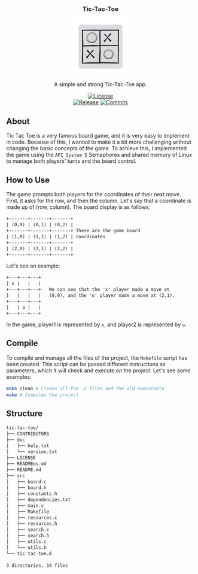 <div align="center">
  <h3>Tic-Tac-Toe</h3>
  <img src="readme/ttt-logo.png" width="150">
  
  A simple and strong Tic-Tac-Toe app.
  
  [![License][license-badge]][license-link]
  <br>
  [![Release][release-badge]][release-link]
  [![Commits][commits-badge]][commits-link]

</div>

## About
Tic Tac Toe is a very famous board game, and it is very easy to implement in code. Because of this, I wanted to make it a bit more challenging without changing the basic concepts of the game. To achieve this, I implemented the game using the `API System 5` Semaphores and shared memory of Linux to manage both players' turns and the board control.

## How to Use

The game prompts both players for the coordinates of their next move. First, it asks for the row, and then the column. Let's say that a coordinate is made up of (row, column). The board display is as follows:
```
+-------+-------+-------+
| (0,0) | (0,1) | (0,2) |
+-------+-------+-------+ These are the game board
| (1,0) | (1,1) | (1,2) | coordinates
+-------+-------+-------+
| (2,0) | (2,1) | (2,2) |
+-------+-------+-------+

```
Let's see an example:
```
+---+---+---+
| x |   |   |
+---+---+---+   We can see that the 'x' player made a move at
|   |   |   |   (0,0), and the 'o' player made a move at (2,1).
+---+---+---+
|   | o |   |
+---+---+---+
```
In the game, player1 is represented by `x`, and player2 is represented by `o`.

## Compile
To compile and manage all the files of the project, the `Makefile` script has been created. This script can be passed different instructions as parameters, which it will check and execute on the project. Let's see some examples:
```bash
make clean # Cleans all the .o files and the old executable
make # Compiles the project
```

## Structure
```
tic-tac-toe/
├── CONTRIBUTORS
├── doc
│   ├── help.txt
│   └── version.txt
├── LICENSE
├── READMEes.md
├── README.md
├── src
│   ├── board.c
│   ├── board.h
│   ├── constants.h
│   ├── dependencies.txt
│   ├── main.c
│   ├── Makefile
│   ├── resources.c
│   ├── resources.h
│   ├── search.c
│   ├── search.h
│   ├── utils.c
│   └── utils.h
└── tic-tac-toe.6

3 directories, 19 files
```

[wiki-link]:          https://github.com/dpv927/tic-tac-toe/wiki
[issue-link]:         https://github.com/dpv927/tic-tac-toe/issues
[discussions-link]:   https://github.com/official-stockfish/Stockfish/actions/workflows/stockfish.yml
[releases-link]:      https://github.com/official-stockfish/Stockfish/actions/workflows/stockfish.yml

[license-link]:       https://github.com/official-stockfish/Stockfish/actions/workflows/stockfish.yml
[release-link]:       https://github.com/official-stockfish/Stockfish/actions/workflows/stockfish.yml
[commits-link]:       https://github.com/official-stockfish/Stockfish/actions/workflows/stockfish.yml

[commits-badge]:      https://img.shields.io/github/commits-since/dpv927/tic-tac-toe/latest?style=for-the-badge&color=f5f5f5
[license-badge]:      https://img.shields.io/github/license/dpv927/tic-tac-toe?style=for-the-badge&label=license&color=7f848e
[release-badge]:      https://img.shields.io/github/v/release/dpv927/tic-tac-toe?style=for-the-badge&label=official%20release&color=f5f5f5
